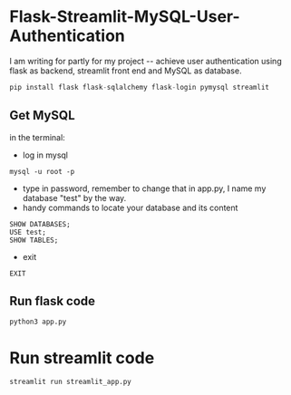 # Flask-Streamlit-MySQL-User-Authentication
I am writing for partly for my project -- achieve user authentication using flask as backend, streamlit front end and MySQL as database.

```python
pip install flask flask-sqlalchemy flask-login pymysql streamlit

```

## Get MySQL 
in the terminal:
- log in mysql
```
mysql -u root -p
```
- type in password, remember to change that in app.py, I name my database "test" by the way.
- handy commands to locate your database and its content
```
SHOW DATABASES;
USE test;
SHOW TABLES;
```
- exit
```
EXIT
```

## Run flask code
```
python3 app.py
```

# Run streamlit code
```
streamlit run streamlit_app.py
```
